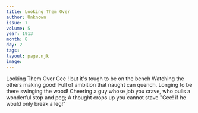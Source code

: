 ```yaml
---
title: Looking Them Over
author: Unknown
issue: 7
volume: 5
year: 1913
month: 8
day: 2
tags:
layout: page.njk
image:
---
```

Looking Them Over   Gee ! but it's tough to be on the bench   Watching the others making good!   Full of ambition that naught can quench.   Longing to be there swinging the wood!    Cheering a guy whose job you crave, who pulls a wonderful stop and peg;   A thought crops up you cannot stave "Gee! if he would only break a leg!”   




